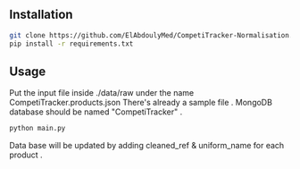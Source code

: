  ## Installation
```bash
git clone https://github.com/ElAbdoulyMed/CompetiTracker-Normalisation.git
pip install -r requirements.txt
```
## Usage
Put the input file inside ./data/raw under the name CompetiTracker.products.json
There's already a sample file .
MongoDB database should be named "CompetiTracker" .
```bash
python main.py
```
Data base will be updated by adding cleaned_ref & uniform_name for each product .
